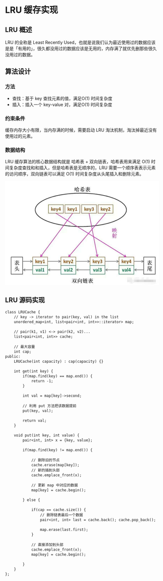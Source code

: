 # LRU 缓存实现
## LRU 概述
LRU 的全称是 Least Recently Used，也就是说我们认为最近使用过的数据应该是是「有用的」，很久都没用过的数据应该是无用的，内存满了就优先删那些很久没用过的数据。

## 算法设计
### 方法
- 查找：基于 key 查找元素的值，满足O(1) 时间复杂度
- 插入：插入一个 key-value 对，满足O(1) 时间复杂度

### 约束条件
缓存内存大小有限，当内存满的时候，需要启动 LRU 淘汰机制，淘汰掉最近没有使用过的元素。

### 数据结构
LRU 缓存算法的核心数据结构就是 哈希表 + 双向链表，哈希表用来满足 O(1) 时间复杂度查找和和插入，但是哈希表是无顺序的，LRU 需要一个顺序表表示元素的访问顺序，双向链表可以满足 O(1) 时间复杂度从头尾插入和删除元素。

![lru.png](images/lru.png)
## LRU 源码实现
```
class LRUCache {
    // key -> iterator to pair(key, val) in the list
    unordered_map<int, list<pair<int, int>>::iterator> map;
    
    // pair(k1, v1) <-> pair(k2, v2)...
    list<pair<int, int>> cache;
    
    // 最大容量
    int cap;
public:
    LRUCache(int capacity) : cap(capacity) {}
    
    int get(int key) {
        if(map.find(key) == map.end()) {
            return -1;
        }
        
        int val = map[key]->second;
        
        // 利用 put 方法把该数据提前
        put(key, val);
        
        return val;
    }
    
    void put(int key, int value) {
        pair<int, int> x = {key, value};
        
        if(map.find(key) != map.end()) {
            
            // 删除旧的节点
            cache.erase(map[key]);
            // 新的插到头部
            cache.emplace_front(x);
            
            // 更新 map 中对应的数据
            map[key] = cache.begin();
            
        } else {
            
            if(cap == cache.size()) {
                // 删除链表最后一个数据
                pair<int, int> last = cache.back(); cache.pop_back();
                
                map.erase(last.first);
            }
            
            // 直接添加到头部
            cache.emplace_front(x);
            map[key] = cache.begin();
            
        }
    }
};
```
